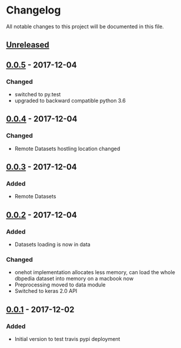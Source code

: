 # Changelog
All notable changes to this project will be documented in this file.

## [Unreleased]

## [0.0.5] - 2017-12-04
### Changed
- switched to py.test
- upgraded to backward compatible python 3.6

## [0.0.4] - 2017-12-04
### Changed
- Remote Datasets hostling location changed

## [0.0.3] - 2017-12-04
### Added
- Remote Datasets

## [0.0.2] - 2017-12-04
### Added
- Datasets loading is now in data

### Changed
- onehot implementation allocates less memory, can load the whole dbpedia
  dataset into memory on a macbook now
- Preprocessing moved to data module
- Switched to keras 2.0 API

## [0.0.1] - 2017-12-02
### Added
- Initial version to test travis pypi deployment

[Unreleased]: https://github.com/purzelrakete/char-cnn/compare/v0.0.5...HEAD
[0.0.5]: https://github.com/purzelrakete/char-cnn/compare/v0.0.4...v0.0.5
[0.0.4]: https://github.com/purzelrakete/char-cnn/compare/v0.0.3...v0.0.4
[0.0.3]: https://github.com/purzelrakete/char-cnn/compare/v0.0.2...v0.0.3
[0.0.2]: https://github.com/purzelrakete/char-cnn/compare/v0.0.1...v0.0.2
[0.0.1]: https://github.com/purzelrakete/char-cnn/compare/37c72676c94f7b9354da6bdcf857e9e00c572e3f...v0.0.1
